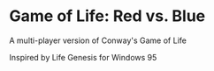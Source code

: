# Game of Life: Red vs. Blue #
A multi-player version of Conway's Game of Life

Inspired by Life Genesis for Windows 95
